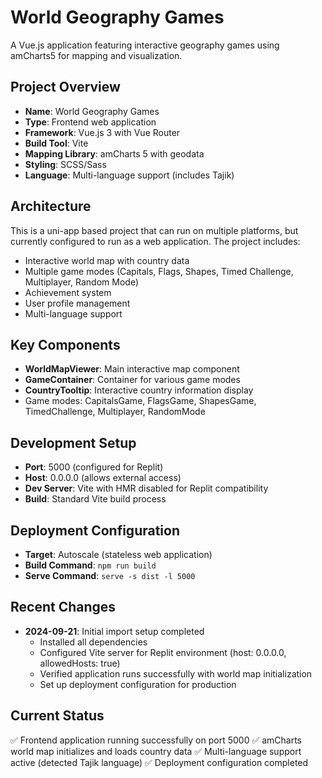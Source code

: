 # World Geography Games

A Vue.js application featuring interactive geography games using amCharts5 for mapping and visualization.

## Project Overview
- **Name**: World Geography Games
- **Type**: Frontend web application
- **Framework**: Vue.js 3 with Vue Router
- **Build Tool**: Vite
- **Mapping Library**: amCharts 5 with geodata
- **Styling**: SCSS/Sass
- **Language**: Multi-language support (includes Tajik)

## Architecture
This is a uni-app based project that can run on multiple platforms, but currently configured to run as a web application. The project includes:

- Interactive world map with country data
- Multiple game modes (Capitals, Flags, Shapes, Timed Challenge, Multiplayer, Random Mode)
- Achievement system
- User profile management
- Multi-language support

## Key Components
- **WorldMapViewer**: Main interactive map component
- **GameContainer**: Container for various game modes
- **CountryTooltip**: Interactive country information display
- Game modes: CapitalsGame, FlagsGame, ShapesGame, TimedChallenge, Multiplayer, RandomMode

## Development Setup
- **Port**: 5000 (configured for Replit)
- **Host**: 0.0.0.0 (allows external access)
- **Dev Server**: Vite with HMR disabled for Replit compatibility
- **Build**: Standard Vite build process

## Deployment Configuration
- **Target**: Autoscale (stateless web application)
- **Build Command**: `npm run build`
- **Serve Command**: `serve -s dist -l 5000`

## Recent Changes
- **2024-09-21**: Initial import setup completed
  - Installed all dependencies
  - Configured Vite server for Replit environment (host: 0.0.0.0, allowedHosts: true)
  - Verified application runs successfully with world map initialization
  - Set up deployment configuration for production

## Current Status
✅ Frontend application running successfully on port 5000
✅ amCharts world map initializes and loads country data
✅ Multi-language support active (detected Tajik language)
✅ Deployment configuration completed